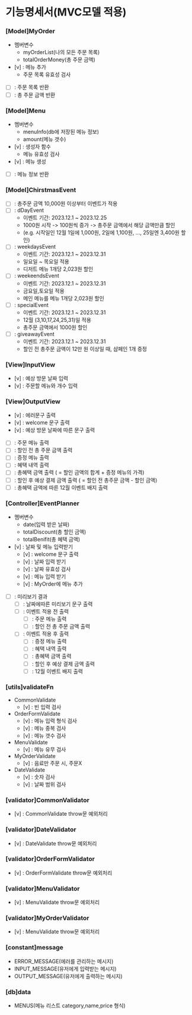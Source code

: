 # 기능명세서(MVC모델 적용)

### [Model]MyOrder

- 멤버변수
  - myOrderList(나의 모든 주문 목록)
  - totalOrderMoney(총 주문 금액)
- [v] : 메뉴 추가
  - 주문 목록 유효성 검사
- [ ] : 주문 목록 반환
- [ ] : 총 주문 금액 반환

### [Model]Menu

- 멤버변수
  - menuInfo(db에 저장된 메뉴 정보)
  - amount(메뉴 갯수)
- [v] : 생성자 함수
  - 메뉴 유효성 검사
- [v] : 메뉴 생성
- [ ] : 메뉴 정보 반환

### [Model]ChirstmasEvent

- [ ] : 총주문 금액 10,000원 이상부터 이벤트가 적용
- [ ] : dDayEvent
  - 이벤트 기간: 2023.12.1 ~ 2023.12.25
  - 1000원 시작 -> 100원씩 증가 -> 총주문 금액에서 해당 금액만큼 할인
  - (e.g. 시작일인 12월 1일에 1,000원, 2일에 1,100원, ..., 25일엔 3,400원 할인)
- [ ] : weekdaysEvent
  - 이벤트 기간: 2023.12.1 ~ 2023.12.31
  - 일요일 ~ 목요일 적용
  - 디저트 메뉴 1개당 2,023원 할인
- [ ] : weekeendsEvent
  - 이벤트 기간: 2023.12.1 ~ 2023.12.31
  - 금요일,토요일 적용
  - 메인 메뉴를 메뉴 1개당 2,023원 할인
- [ ] : specialEvent
  - 이벤트 기간: 2023.12.1 ~ 2023.12.31
  - 12월 (3,10,17,24,25,31)일 적용
  - 총주문 금액에서 1000원 할인
- [ ] : giveawayEvent
  - 이벤트 기간: 2023.12.1 ~ 2023.12.31
  - 할인 전 총주문 금액이 12만 원 이상일 때, 샴페인 1개 증정

### [View]InputView

- [v] : 예상 방문 날짜 입력
- [v] : 주문할 메뉴와 개수 입력

### [View]OutputView

- [v] : 에러문구 출력
- [v] : welcome 문구 출력
- [v] : 예상 방문 날짜에 따른 문구 출력
- [ ] : 주문 메뉴 출력
- [ ] : 할인 전 총 주문 금액 출력
- [ ] : 증정 메뉴 출력
- [ ] : 혜택 내역 출력
- [ ] : 총혜택 금액 출력 ( = 할인 금액의 합계 + 증정 메뉴의 가격)
- [ ] : 할인 후 예상 결제 금액 출력 ( = 할인 전 총주문 금액 - 할인 금액)
- [ ] : 총혜택 금액에 따른 12월 이벤트 배지 출력

### [Controller]EventPlanner

- 멤버변수
  - date(입력 받은 날짜)
  - totalDiscount(총 할인 금액)
  - totalBenifit(총 혜택 금액)
- [v] : 날짜 및 메뉴 입력받기
  - [v] : welcome 문구 출력
  - [v] : 날짜 입력 받기
  - [v] : 날짜 유효성 검사
  - [v] : 메뉴 입력 받기
  - [v] : MyOrder에 메뉴 추가
- [ ] : 미리보기 결과
  - [ ] : 날짜에따른 미리보기 문구 출력
  - [ ] : 이벤트 적용 전 출력
    - [ ] : 주문 메뉴 출력
    - [ ] : 할인 전 총 주문 금액 출력
  - [ ] : 이벤트 적용 후 출력
    - [ ] : 증정 메뉴 출력
    - [ ] : 혜택 내역 출력
    - [ ] : 총혜택 금액 출력
    - [ ] : 할인 후 예상 결제 금액 출력
    - [ ] : 12월 이벤트 배지 출력

### [utils]validateFn

- CommonValidate
  - [v] : 빈 입력 검사
- OrderFormValidate
  - [v] : 메뉴 입력 형식 검사
  - [v] : 메뉴 중복 검사
  - [v] : 메뉴 갯수 검사
- MenuValidate
  - [v] : 메뉴 유무 검사
- MyOrderValidate
  - [v] : 음료만 주문 시, 주문X
- DateValidate
  - [v] : 숫자 검사
  - [v] : 날짜 범위 검사

### [validator]CommonValidator

- [v] : CommonValidate throw문 예외처리

### [validator]DateValidator

- [v] : DateValidate throw문 예외처리

### [validator]OrderFormValidator

- [v] : OrderFormValidate throw문 예외처리

### [validator]MenuValidator

- [v] : MenuValidate throw문 예외처리

### [validator]MyOrderValidator

- [v] : MenuValidate throw문 예외처리

### [constant]message

- ERROR_MESSAGE(에러를 관리하는 메시지)
- INPUT_MESSAGE(유저에게 입력받는 메시지)
- OUTPUT_MESSAGE(유저에게 출력하는 메시지)

### [db]data

- MENUS(메뉴 리스트 category,name,price 형식)
